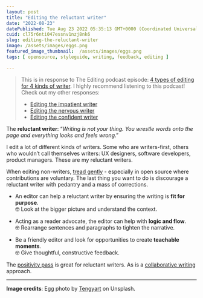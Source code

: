 ```yaml
---
layout: post
title: "Editing the reluctant writer"
date: "2022-08-23"
datePublished: Tue Aug 23 2022 05:35:13 GMT+0000 (Coordinated Universal Time)
cuid: cl75r6nti047essnv1nzj8nk6
slug: editing-the-reluctant-writer
image: /assets/images/eggs.png
featured_image_thumbnail:  /assets/images/eggs.png
tags: [ opensource, styleguide, writing, feedback, editing ]

---
```


> This is in response to The Editing podcast episode: [4 types of editing for 4 kinds of  writer](https://theeditingpodcast.captivate.fm/episode/kinds-of-writer). I highly recommend listening to this podcast!   
> Check out my other responses:
> - [Editing the impatient writer](https://flicstar.com/editing-the-impatient-writer)
> - [Editing the nervous writer](https://flicstar.com/editing-the-nervous-writer)
> - [Editing the confident writer](https://flicstar.com/editing-the-confident-writer)

The **reluctant writer**: “*Writing is not your thing. You wrestle words onto the page and everything looks and feels wrong*.”

I edit a lot of different kinds of writers. Some who are writers-first, others who wouldn’t call themselves writers: UX designers, software developers, product managers. These are my reluctant writers.
 
When editing non-writers, [tread gently](https://flicstar.com/editing-in-open-source) - especially in open source where contributions are voluntary. The last thing you want to do is discourage a reluctant writer with pedantry and a mass of corrections.
 
* An editor can help a reluctant writer by ensuring the writing is **fit for purpose**.    
🤓 Look at the bigger picture and understand the context.
 
* Acting as a reader advocate, the editor can help with **logic and flow**.   
   🤓 Rearrange sentences and paragraphs to tighten the narrative.
  
* Be a friendly editor and look for opportunities to create **teachable moments**.   
   🤓  Give thoughtful, constructive feedback. 

The [positivity pass](https://openstrategypartners.com/blog/the-positivity-pass-and-why-we-do-it/) is great for reluctant writers. As is a [collaborative writing](https://flicstar.com/collaboration-in-tech-writing) approach.

---
 
**Image credits**: Egg photo by [Tengyart](https://unsplash.com/photos/_VkwiVNCNfo) on Unsplash.


